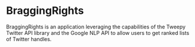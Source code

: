 # BraggingRights
BraggingRights is an application leveraging the capabilities of the Tweepy Twitter API library and the Google NLP API to allow users to get ranked lists of Twitter handles. 
